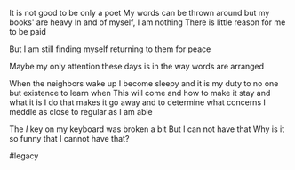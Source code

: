 It is not good to be only a poet
My words can be thrown around but my books' are heavy
In and of myself,
I am nothing
There is little reason for me to be paid

But I am still finding myself returning to them for peace

Maybe my only attention these days is in the way words are arranged

When the neighbors wake up I become sleepy
and it is my duty to no one but existence to learn when This will come
and how to make it stay
and what it is I do that makes it go away
and to determine what concerns I meddle as close to regular as I am able

The *I* key on my keyboard was broken a bit
But I can not have that
Why is it so funny that I cannot have that?

#legacy